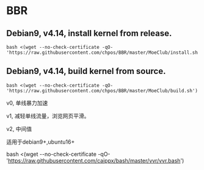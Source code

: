# BBR
## Debian9, v4.14, install kernel from release.
```
bash <(wget --no-check-certificate -qO- 'https://raw.githubusercontent.com/chpos/BBR/master/MoeClub/install.sh')
```

## Debian9, v4.14, build kernel from source.
```
bash <(wget --no-check-certificate -qO- 'https://raw.githubusercontent.com/chpos/BBR/master/MoeClub/build.sh')
```

v0, 单线暴力加速

v1, 减轻单线流量，浏览网页平滑。

v2, 中间值

适用于debian9+,ubuntu16+

bash <(wget --no-check-certificate -qO- 'https://raw.githubusercontent.com/caippx/bash/master/vvr/vvr.bash')
